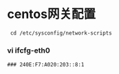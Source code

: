 # centos网关配置
```
 cd /etc/sysconfig/network-scripts
```
### vi ifcfg-eth0
```
### 240E:F7:A020:203::8:1
```
 
